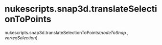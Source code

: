 # nukescripts.snap3d.translateSelectionToPoints
nukescripts.snap3d.translateSelectionToPoints(_nodeToSnap_ , _vertexSelection_)